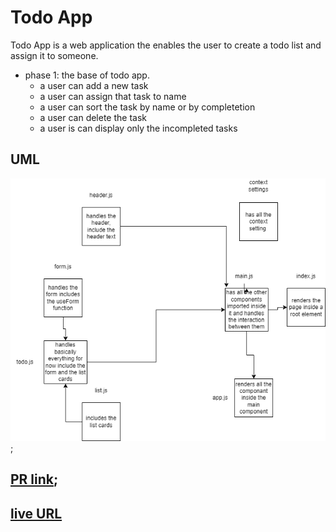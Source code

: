 # Todo App

Todo App is a web application the enables the user to create a todo list and assign it to someone.

- phase 1: the base of todo app.
  - a user can add a new task
  - a user can assign that task to name
  - a user can sort the task by name or by completetion
  - a user can delete the task
  - a user is can display only the incompleted tasks

## UML
![UML](./assets/ToDoAppUML.png);

## [PR link](https://github.com/Mhsalameh/resty/pull/8);
## [live URL](https://coruscating-marigold-6319f2.netlify.app/)
